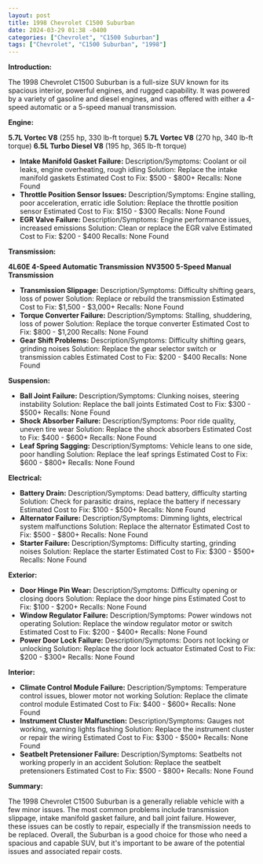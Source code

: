 ```yaml
---
layout: post
title: 1998 Chevrolet C1500 Suburban
date: 2024-03-29 01:38 -0400
categories: ["Chevrolet", "C1500 Suburban"]
tags: ["Chevrolet", "C1500 Suburban", "1998"]
---
```

**Introduction:**

The 1998 Chevrolet C1500 Suburban is a full-size SUV known for its spacious interior, powerful engines, and rugged capability. It was powered by a variety of gasoline and diesel engines, and was offered with either a 4-speed automatic or a 5-speed manual transmission.

**Engine:**

**5.7L Vortec V8** (255 hp, 330 lb-ft torque)
**5.7L Vortec V8** (270 hp, 340 lb-ft torque)
**6.5L Turbo Diesel V8** (195 hp, 365 lb-ft torque)

* **Intake Manifold Gasket Failure:**
Description/Symptoms: Coolant or oil leaks, engine overheating, rough idling
Solution: Replace the intake manifold gaskets
Estimated Cost to Fix: $500 - $800+
Recalls: None Found
* **Throttle Position Sensor Issues:**
Description/Symptoms: Engine stalling, poor acceleration, erratic idle
Solution: Replace the throttle position sensor
Estimated Cost to Fix: $150 - $300
Recalls: None Found
* **EGR Valve Failure:**
Description/Symptoms: Engine performance issues, increased emissions
Solution: Clean or replace the EGR valve
Estimated Cost to Fix: $200 - $400
Recalls: None Found

**Transmission:**

**4L60E 4-Speed Automatic Transmission**
**NV3500 5-Speed Manual Transmission**

* **Transmission Slippage:**
Description/Symptoms: Difficulty shifting gears, loss of power
Solution: Replace or rebuild the transmission
Estimated Cost to Fix: $1,500 - $3,000+
Recalls: None Found
* **Torque Converter Failure:**
Description/Symptoms: Stalling, shuddering, loss of power
Solution: Replace the torque converter
Estimated Cost to Fix: $800 - $1,200
Recalls: None Found
* **Gear Shift Problems:**
Description/Symptoms: Difficulty shifting gears, grinding noises
Solution: Replace the gear selector switch or transmission cables
Estimated Cost to Fix: $200 - $400
Recalls: None Found

**Suspension:**

* **Ball Joint Failure:**
Description/Symptoms: Clunking noises, steering instability
Solution: Replace the ball joints
Estimated Cost to Fix: $300 - $500+
Recalls: None Found
* **Shock Absorber Failure:**
Description/Symptoms: Poor ride quality, uneven tire wear
Solution: Replace the shock absorbers
Estimated Cost to Fix: $400 - $600+
Recalls: None Found
* **Leaf Spring Sagging:**
Description/Symptoms: Vehicle leans to one side, poor handling
Solution: Replace the leaf springs
Estimated Cost to Fix: $600 - $800+
Recalls: None Found

**Electrical:**

* **Battery Drain:**
Description/Symptoms: Dead battery, difficulty starting
Solution: Check for parasitic drains, replace the battery if necessary
Estimated Cost to Fix: $100 - $500+
Recalls: None Found
* **Alternator Failure:**
Description/Symptoms: Dimming lights, electrical system malfunctions
Solution: Replace the alternator
Estimated Cost to Fix: $500 - $800+
Recalls: None Found
* **Starter Failure:**
Description/Symptoms: Difficulty starting, grinding noises
Solution: Replace the starter
Estimated Cost to Fix: $300 - $500+
Recalls: None Found

**Exterior:**

* **Door Hinge Pin Wear:**
Description/Symptoms: Difficulty opening or closing doors
Solution: Replace the door hinge pins
Estimated Cost to Fix: $100 - $200+
Recalls: None Found
* **Window Regulator Failure:**
Description/Symptoms: Power windows not operating
Solution: Replace the window regulator motor or switch
Estimated Cost to Fix: $200 - $400+
Recalls: None Found
* **Power Door Lock Failure:**
Description/Symptoms: Doors not locking or unlocking
Solution: Replace the door lock actuator
Estimated Cost to Fix: $200 - $300+
Recalls: None Found

**Interior:**

* **Climate Control Module Failure:**
Description/Symptoms: Temperature control issues, blower motor not working
Solution: Replace the climate control module
Estimated Cost to Fix: $400 - $600+
Recalls: None Found
* **Instrument Cluster Malfunction:**
Description/Symptoms: Gauges not working, warning lights flashing
Solution: Replace the instrument cluster or repair the wiring
Estimated Cost to Fix: $300 - $500+
Recalls: None Found
* **Seatbelt Pretensioner Failure:**
Description/Symptoms: Seatbelts not working properly in an accident
Solution: Replace the seatbelt pretensioners
Estimated Cost to Fix: $500 - $800+
Recalls: None Found

**Summary:**

The 1998 Chevrolet C1500 Suburban is a generally reliable vehicle with a few minor issues. The most common problems include transmission slippage, intake manifold gasket failure, and ball joint failure. However, these issues can be costly to repair, especially if the transmission needs to be replaced. Overall, the Suburban is a good choice for those who need a spacious and capable SUV, but it's important to be aware of the potential issues and associated repair costs.
